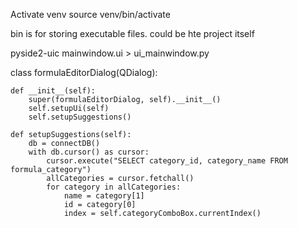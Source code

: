 Activate venv 
source venv/bin/activate

bin is for storing executable files. could be hte project itself 

pyside2-uic mainwindow.ui > ui_mainwindow.py



class formulaEditorDialog(QDialog):
    
    def __init__(self):
        super(formulaEditorDialog, self).__init__()
        self.setupUi(self)
        self.setupSuggestions()
    
    def setupSuggestions(self):
        db = connectDB()
        with db.cursor() as cursor:
            cursor.execute("SELECT category_id, category_name FROM formula_category")
            allCategories = cursor.fetchall()
            for category in allCategories:
                name = category[1]
                id = category[0]
                index = self.categoryComboBox.currentIndex()

                
        